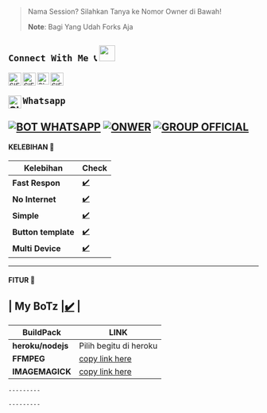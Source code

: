 
> Nama Session? Silahkan Tanya ke Nomor Owner di Bawah!
> 
> **Note**: 
> Bagi Yang Udah Forks Aja

## ```Connect With Me 📞``` <img src="https://github.com/siegrin/siegrin/blob/main/Assets/Handshake.gif" height="32px">
  <a href="https://wa.me/6283837709331">
    <img align="left" alt="SIEGRIN | Whastapp" width="26px" src="https://github.com/siegrin/siegrin/blob/main/Assets/Whatsapp.svg" />
  </a> &nbsp;&nbsp;
  <a href="https://instagram.com/fuadxy99">
    <img align="left" alt="SIEGRIN | Titkok" width="26px" src="https://github.com/siegrin/siegrin/blob/main/Assets/Tiktok.svg" />
  </a> &nbsp;&nbsp;
  <a href="https://instagram.com/fuadxy99">
    <img align="left" alt="SIEGRIN | Instagram" width="24px" src="https://github.com/siegrin/siegrin/blob/main/Assets/Instagram.svg" />
  </a> &nbsp;&nbsp;
  <a href="https://instagram.com/fuadxy99">
    <img align="left" alt="SIEGRIN | Gmail" width="26px" src="https://github.com/siegrin/siegrin/blob/main/Assets/Gmail.svg" />
  </a> &nbsp;&nbsp;



## ```Whatsapp``` <a href="https://wa.me/6283837709331"> <img align="left" alt="SIEGRIN | Whastapp" width="26px" src="https://github.com/siegrin/siegrin/blob/main/Assets/Whatsapp.svg" />
[![BOT WHATSAPP](https://img.shields.io/badge/WhatsApp%20BOT-25D366?style=for-the-badge&logo=whatsapp&logoColor=white)](https://wa.me/6283837709331) 
[![ONWER](https://img.shields.io/badge/Owner%20BOT-25D366?style=for-the-badge&logo=whatsapp&logoColor=white)](https://wa.me/6283837709331) 
[![GROUP OFFICIAL](https://img.shields.io/badge/WhatsApp%20Group-25D366?style=for-the-badge&logo=whatsapp&logoColor=white)](https://chat.whatsapp.com/EAR7T7H59vOJz8KcwMP179) 
---------

#### KELEBIHAN 📍
| Kelebihan | Check |
|--------|--------|
| **Fast Respon** |[✔️](https://chat.whatsapp.com/EAR7T7H59vOJz8KcwMP179) |
| **No Internet** |[✔️](https://chat.whatsapp.com/EAR7T7H59vOJz8KcwMP179) |
| **Simple** |[✔️](https://chat.whatsapp.com/EAR7T7H59vOJz8KcwMP179) |
| **Button template** |[✔️](https://chat.whatsapp.com/EAR7T7H59vOJz8KcwMP179) |
| **Multi Device** |[✔️](https://chat.whatsapp.com/EAR7T7H59vOJz8KcwMP179) |
---------
#### FITUR 📍
| **My BoTz** |[✔️](https://wa.me/6287787498986) |
---------

| BuildPack | LINK |
|--------|--------|
| **heroku/nodejs** | Pilih begitu di heroku |
| **FFMPEG** |[copy link here](https://github.com/jonathanong/heroku-buildpack-ffmpeg-latest) |
| **IMAGEMAGICK** | [copy link here](https://github.com/mcollina/heroku-buildpack-imagemagick.git) |
```
---------

---------

